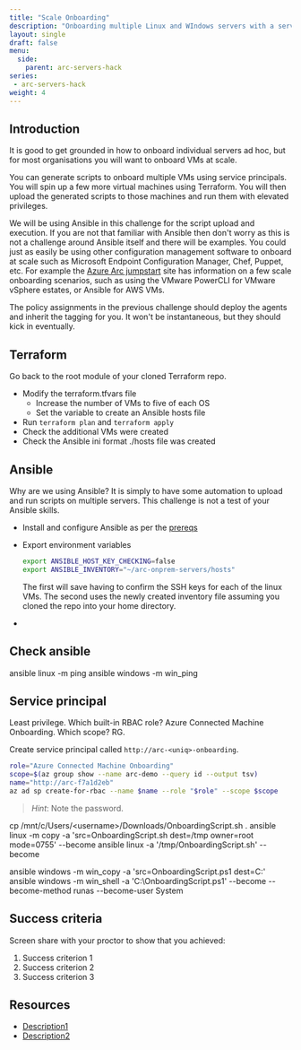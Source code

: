 ```yaml
---
title: "Scale Onboarding"
description: "Onboarding multiple Linux and WIndows servers with a service principal, then automate conneting with the azcmagent."
layout: single
draft: false
menu:
  side:
    parent: arc-servers-hack
series:
 - arc-servers-hack
weight: 4
---
```


## Introduction

It is good to get grounded in how to onboard individual servers ad hoc, but for most organisations you will want to onboard VMs at scale.

You can generate scripts to onboard multiple VMs using service principals. You will spin up a few more virtual machines using Terraform. You will then upload the generated scripts to those machines and run them with elevated privileges.

We will be using Ansible in this challenge for the script upload and execution. If you are not that familiar with Ansible then don't worry as this is not a challenge around Ansible itself and there will be examples. You could just as easily be using other configuration management software to onboard at scale such as Microsoft Endpoint Configuration Manager, Chef, Puppet, etc.  For example the [Azure Arc jumpstart](https://azurearcjumpstart.io/azure_arc_jumpstart/azure_arc_servers/scaled_deployment/) site has information on a few scale onboarding scenarios, such as using the VMware PowerCLI for VMware vSphere estates, or Ansible for AWS VMs.

The policy assignments in the previous challenge should deploy the agents and inherit the tagging for you. It won't be instantaneous, but they should kick in eventually.

## Terraform

Go back to the root module of your cloned Terraform repo.

* Modify the terraform.tfvars file
  * Increase the number of VMs to five of each OS
  * Set the variable to create an Ansible hosts file
* Run `terraform plan` and `terraform apply`
* Check the additional VMs were created
* Check the Ansible ini format ./hosts file was created

## Ansible

Why are we using Ansible? It is simply to have some automation to upload and run scripts on multiple servers. This challenge is not a test of your Ansible skills.

* Install and configure Ansible as per the [prereqs](/setup/#ansible)
* Export environment variables

    ```bash
    export ANSIBLE_HOST_KEY_CHECKING=false
    export ANSIBLE_INVENTORY="~/arc-onprem-servers/hosts"
    ```

    The first will save having to confirm the SSH keys for each of the linux VMs. The second uses the newly created inventory file assuming you cloned the repo into your home directory.

*

## Check ansible


ansible linux -m ping
ansible windows -m win_ping

## Service principal

Least privilege. Which built-in RBAC role? Azure Connected Machine Onboarding. Which scope? RG.

Create service principal called `http://arc-<uniq>-onboarding`.

```bash
role="Azure Connected Machine Onboarding"
scope=$(az group show --name arc-demo --query id --output tsv)
name="http://arc-f7a1d2eb"
az ad sp create-for-rbac --name $name --role "$role" --scope $scope
```

> _Hint_: Note the password.

cp /mnt/c/Users/\<username>/Downloads/OnboardingScript.sh .
ansible linux -m copy -a 'src=OnboardingScript.sh dest=/tmp owner=root mode=0755' --become
ansible linux -a '/tmp/OnboardingScript.sh' --become

ansible windows -m win_copy -a 'src=OnboardingScript.ps1 dest=C:\'
ansible windows -m win_shell -a 'C:\OnboardingScript.ps1' --become --become-method runas --become-user System


## Success criteria

Screen share with your proctor to show that you achieved:

1. Success criterion 1
1. Success criterion 2
1. Success criterion 3

## Resources

* [Description1](https://link)
* [Description2](https://link)
